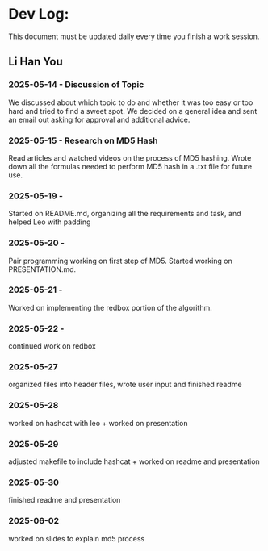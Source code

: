 # Dev Log:

This document must be updated daily every time you finish a work session.

## Li Han You

### 2025-05-14 - Discussion of Topic 
We discussed about which topic to do and whether it was too easy or too hard and tried to find a sweet spot.
We decided on a general idea and sent an email out asking for approval and additional advice.

### 2025-05-15 - Research on MD5 Hash
Read articles and watched videos on the process of MD5 hashing.
Wrote down all the formulas needed to perform MD5 hash in a .txt file for future use.

### 2025-05-19 -
Started on README.md, organizing all the requirements and task, and helped Leo with padding

### 2025-05-20 -
Pair programming working on first step of MD5.
Started working on PRESENTATION.md. 

### 2025-05-21 -
Worked on implementing the redbox portion of the algorithm.

### 2025-05-22 -
continued work on redbox

### 2025-05-27
organized files into header files, wrote user input and finished readme

### 2025-05-28
worked on hashcat with leo + worked on presentation

### 2025-05-29
adjusted makefile to include hashcat + worked on readme and presentation

### 2025-05-30
finished readme and presentation

### 2025-06-02
worked on slides to explain md5 process